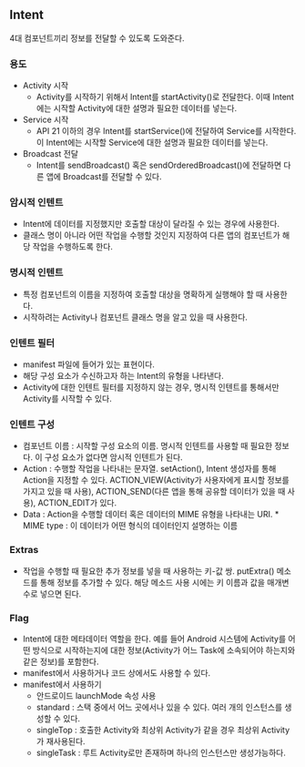 ## Intent
4대 컴포넌트끼리 정보를 전달할 수 있도록 도와준다.
### 용도
  - Activity 시작
    - Activity를 시작하기 위해서 Intent를 startActivity()로 전달한다. 이때 Intent에는 시작할 Activity에 대한 설명과 필요한 데이터를 넣는다.
  - Service 시작
    - API 21 이하의 경우 Intent를 startService()에 전달하여 Service를 시작한다. 이 Intent에는 시작할 Service에 대한 설명과 필요한 데이터를 넣는다.
  - Broadcast 전달
    - Intent를 sendBroadcast() 혹은 sendOrderedBroadcast()에 전달하면 다른 앱에 Broadcast를 전달할 수 있다.

### 암시적 인텐트
  - Intent에 데이터를 지정했지만 호출할 대상이 달라질 수 있는 경우에 사용한다.
  - 클래스 명이 아니라 어떤 작업을 수행할 것인지 지정하여 다른 앱의 컴포넌트가 해당 작업을 수행하도록 한다.

### 명시적 인텐트
  - 특정 컴포넌트의 이름을 지정하여 호출할 대상을 명확하게 실행해야 할 때 사용한다.
  - 시작하려는 Activity나 컴포넌트 클래스 명을 알고 있을 때 사용한다.

### 인텐트 필터 
  - manifest 파일에 들어가 있는 표현이다.
  - 해당 구성 요소가 수신하고자 하는 Intent의 유형을 나타낸다.
  - Activity에 대한 인텐트 필터를 지정하지 않는 경우, 명시적 인텐트를 통해서만 Activity를 시작할 수 있다.

### 인텐트 구성
  - 컴포넌트 이름 : 시작할 구성 요소의 이름. 명시적 인텐트를 사용할 때 필요한 정보다. 이 구성 요소가 없다면 암시적 인텐트가 된다.
  - Action : 수행할 작업을 나타내는 문자열. setAction(), Intent 생성자를 통해 Action을 지정할 수 있다.  ACTION_VIEW(Activity가 사용자에게 표시할 정보를 가지고 있을 때 사용), ACTION_SEND(다른 앱을 통해 공유할 데이터가 있을 때 사용), ACTION_EDIT가 있다.
  - Data : Action을 수행할 데이터 혹은 데이터의 MIME 유형을 나타내는 URI. * MIME type : 이 데이터가 어떤 형식의 데이터인지 설명하는 이름

### Extras
  - 작업을 수행할 때 필요한 추가 정보를 넣을 때 사용하는 키-값 쌍. putExtra() 메소드를 통해 정보를 추가할 수 있다. 해당 메소드 사용 시에는 키 이름과 값을 매개변수로 넣으면 된다.

### Flag
  - Intent에 대한 메타데이터 역할을 한다. 예를 들어 Android 시스템에 Activity를 어떤 방식으로 시작하는지에 대한 정보(Activity가 어느 Task에 소속되어야 하는지와 같은 정보)를 포함한다.
  - manifest에서 사용하거나 코드 상에서도 사용할 수 있다.
  - manifest에서 사용하기
    - 안드로이드 launchMode 속성 사용
    - standard : 스택 중에서 어느 곳에서나 있을 수 있다. 여러 개의 인스턴스를 생성할 수 있다.
    - singleTop : 호출한 Activity와 최상위 Activity가 같을 경우 최상위 Activity가 재사용된다.
    - singleTask : 루트 Activity로만 존재하며 하나의 인스턴스만 생성가능하다.
 

